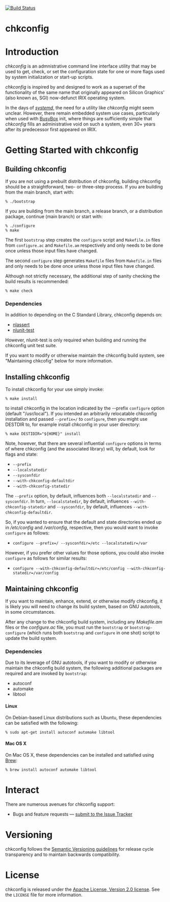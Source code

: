 [![Build Status][chkconfig-github-action-svg]][chkconfig-github-action]

[chkconfig-github]: https://github.com/nuovations/chkconfig
[chkconfig-github-action]: https://github.com/nuovations/chkconfig/actions?query=workflow%3Abuild+branch%3Amain+event%3Apush
[chkconfig-github-action-svg]: https://github.com/nuovations/chkconfig/actions/workflows/build.yml/badge.svg?branch=main&event=push

chkconfig
=========

# Introduction

_chkconfig_ is an admnistrative command line interface utility that
may be used to get, check, or set the configuration state for one or
more flags used by system initialization or start-up scripts.

_chkconfig_ is inspired by and designed to work as a superset of the
functionality of the same name that originally appeared on Silicon
Graphics' (also known as, SGI) now-defunct IRIX operating system.

In the days of [_systemd_](https://github.com/systemd/systemd), the
need for a utility like _chkconfig_ might seem unclear. However, there
remain embedded system use cases, particularly when used with [BusyBox](https://busybox.net)
init, where things are sufficiently simple that _chkconfig_ fills an
administrative void on such a system, even 30+ years after its
predecessor first appeared on IRIX.

# Getting Started with chkconfig

## Building chkconfig

If you are not using a prebuilt distribution of chkconfig,
building chkconfig should be a straightforward, two- or three-step
process. If you are building from the main branch, start with:

    % ./bootstrap

If you are building from the main branch, a release branch, or a
distribution package, continue (main branch) or start with:

    % ./configure
    % make

The first `bootstrap` step creates the `configure` script and
`Makefile.in` files from `configure.ac` and `Makefile.am` respectively
and only needs to be done once unless those input files have changed.

The second `configure` step generates `Makefile` files from
`Makefile.in` files and only needs to be done once unless those input
files have changed.

Although not strictly necessary, the additional step of sanity
checking the build results is recommended:

    % make check

### Dependencies

In addition to depending on the C Standard Library, chkconfig depends
on:

  * [nlassert](https://github.com/Nuovations/nlassert)
  * [nlunit-test](https://github.com/Nuovations/nlunit-test)

However, nlunit-test is only required when building and running the chkconfig
unit test suite.

If you want to modify or otherwise maintain the chkconfig build
system, see "Maintaining chkcofig" below for more information.

## Installing chkconfig

To install chkconfig for your use simply invoke:

    % make install

to install chkconfig in the location indicated by the --prefix
`configure` option (default "/usr/local"). If you intended an
arbitrarily relocatable chkconfig installation and passed
`--prefix=/` to `configure`, then you might use DESTDIR to, for
example install chkconfig in your user directory:

    % make DESTIDIR="${HOME}" install

Note, however, that there are several influential `configure` options
in terms of where chkconfig (and the associated library) will, by
default, look for flags and state:

  * `--prefix`
  * `--localstatedir`
  * `--sysconfdir`
  * `--with-chkconfig-defaultdir`
  * `--with-chkconfig-statedir`

The `--prefix` option, by default, influences both `--localstatedir`
and `--sysconfdir`. In turn, `--localstatedir`, by default, influences
`--with-chkconfig-statedir` and `--sysconfdir`, by default, influences
`--with-chkconfig-defaultdir`.

So, if you wanted to ensure that the default and state directories
ended up in _/etc/config_ and _/var/config_, respective, then you
would want to invoke `configure` as follows:

  * `configure --prefix=/ --sysconfdir=/etc --localstatedir=/var`

However, if you prefer other values for those options, you could also invoke `configure` as follows for similar results:

  * `configure --with-chkconfig-defaultdir=/etc/config --with-chkconfig-statedir=/var/config`

## Maintaining chkconfig

If you want to maintain, enhance, extend, or otherwise modify
chkconfig, it is likely you will need to change its build system,
based on GNU autotools, in some circumstances.

After any change to the chkconfig build system, including any
*Makefile.am* files or the *configure.ac* file, you must run the
`bootstrap` or `bootstrap-configure` (which runs both `bootstrap` and
`configure` in one shot) script to update the build system.

### Dependencies

Due to its leverage of GNU autotools, if you want to modify or
otherwise maintain the chkconfig build system, the following
additional packages are required and are invoked by `bootstrap`:

  * autoconf
  * automake
  * libtool

#### Linux

On Debian-based Linux distributions such as Ubuntu, these dependencies
can be satisfied with the following:

    % sudo apt-get install autoconf automake libtool

#### Mac OS X

On Mac OS X, these dependencies can be installed and satisfied using
[Brew](https://brew.sh/):

    % brew install autoconf automake libtool

# Interact

There are numerous avenues for chkconfig support:

  * Bugs and feature requests — [submit to the Issue Tracker](https://github.com/Nuovations/chkconfig/issues)

# Versioning

chkconfig follows the [Semantic Versioning guidelines](http://semver.org/)
for release cycle transparency and to maintain backwards compatibility.

# License

chkconfig is released under the [Apache License, Version 2.0 license](https://opensource.org/licenses/Apache-2.0).
See the `LICENSE` file for more information.
